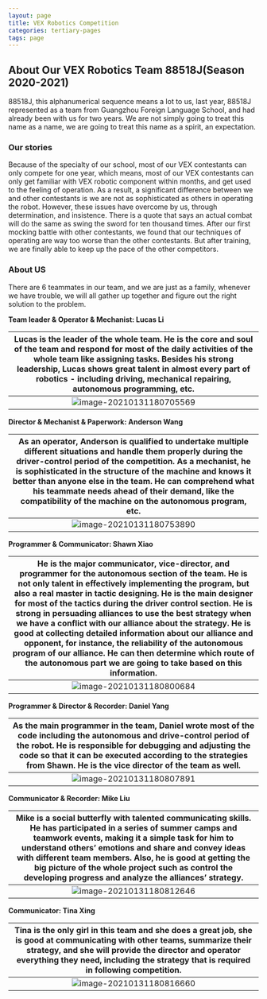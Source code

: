 ```yaml
---
layout: page
title: VEX Robotics Competition
categories: tertiary-pages
tags: page
---
```


## About Our VEX Robotics Team 88518J(Season 2020-2021)

88518J, this alphanumerical sequence means a lot to us, last year, 88518J represented as a team from Guangzhou Foreign Language School, and had already been with us for two years. We are not simply going to treat this name as a name, we are going to treat this name as a spirit, an expectation.

### Our stories

Because of the specialty of our school, most of our VEX contestants can only compete for one year, which means, most of our VEX contestants can only get familiar with VEX robotic component within months, and get used to the feeling of operation. As a result, a significant difference between we and other contestants is we are not as sophisticated as others in operating the robot. However, these issues have overcome by us, through determination, and insistence. There is a quote that says an actual combat will do the same as swing the sword for ten thousand times. After our first mocking battle with other contestants, we found that our techniques of operating are way too worse than the other contestants. But after training, we are finally able to keep up the pace of the other competitors.

### About US

There are 6 teammates in our team, and we are just as a family, whenever we have trouble, we will all gather up together and figure out the right solution to the problem.

**Team leader & Operator & Mechanist: Lucas Li**

| Lucas is the leader of the whole team. He is the core and soul of  the team and respond for most of the daily activities of the whole team like  assigning tasks.     Besides his strong leadership, Lucas shows great talent in almost  every part of robotics - including driving, mechanical repairing, autonomous  programming, etc. |
| :----------------------------------------------------------: |
| ![image-20210131180705569](https://i.loli.net/2021/01/31/QSTbDFAZW6onNgB.png) |

**Director & Mechanist & Paperwork: Anderson Wang**

| As an operator, Anderson is qualified to undertake multiple  different situations and handle them properly during the driver-control  period of the competition. As a mechanist, he is sophisticated in the  structure of the machine and knows it better than anyone else in the team. He  can comprehend what his teammate needs ahead of their demand, like the  compatibility of the machine on the autonomous program, etc. |
| :----------------------------------------------------------: |
| ![image-20210131180753890](https://i.loli.net/2021/01/31/FagQ9iGc7zBjSRm.png) |

**Programmer & Communicator: Shawn Xiao** 

| He is the major communicator, vice-director, and programmer for the  autonomous section of the team. He is not only talent in effectively  implementing the program, but also a real master in tactic designing. He is  the main designer for most of the tactics during the driver control section.     He is strong in persuading alliances to use the best strategy when  we have a conflict with our alliance about the strategy. He is good at  collecting detailed information about our alliance and opponent, for instance,  the reliability of the autonomous program of our alliance. He can then determine  which route of the autonomous part we are going to take based on this information. |
| :----------------------------------------------------------: |
| ![image-20210131180800684](https://i.loli.net/2021/01/31/hQbn2LRxmNtTiMy.png) |

**Programmer & Director & Recorder: Daniel Yang**

| As the main programmer in the team, Daniel wrote most of the code  including the autonomous and drive-control period of the robot. He is responsible  for debugging and adjusting the code so that it can be executed according to  the strategies from Shawn. He is the vice director of the team as well. |
| :----------------------------------------------------------: |
| ![image-20210131180807891](https://i.loli.net/2021/01/31/hOVX57JU1tQmgH9.png) |

**Communicator & Recorder: Mike Liu**

| Mike is a social butterfly with talented communicating skills. He  has participated in a series of summer camps and teamwork events, making it a  simple task for him to understand others’ emotions and share and convey ideas  with different team members. Also, he is good at getting the big picture of  the whole project such as control the developing progress and analyze the alliances’  strategy. |
| :----------------------------------------------------------: |
| ![image-20210131180812646](https://i.loli.net/2021/01/31/qfyr6LwEWCU4AIF.png) |

**Communicator: Tina Xing**

| Tina is the only girl in this team and she does a great job, she is good at communicating with other teams, summarize their strategy, and she will provide the director and operator everything they need, including the strategy  that is required in following competition. |
| :----------------------------------------------------------: |
| ![image-20210131180816660](https://i.loli.net/2021/01/31/C6mc7WhOjP2ptkN.png) |

